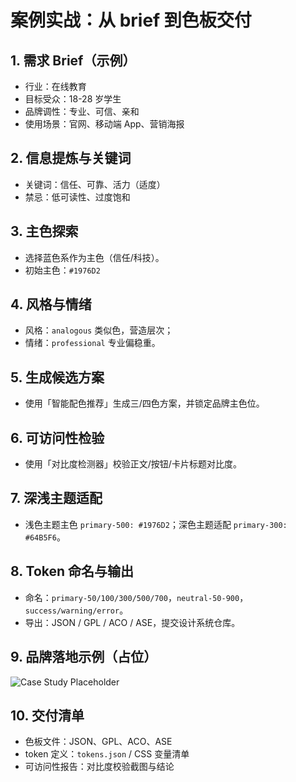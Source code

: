 # 案例实战：从 brief 到色板交付

## 1. 需求 Brief（示例）
- 行业：在线教育
- 目标受众：18-28 岁学生
- 品牌调性：专业、可信、亲和
- 使用场景：官网、移动端 App、营销海报

## 2. 信息提炼与关键词
- 关键词：信任、可靠、活力（适度）
- 禁忌：低可读性、过度饱和

## 3. 主色探索
- 选择蓝色系作为主色（信任/科技）。
- 初始主色：`#1976D2`

<ColorPalette :colors="['#1976D2', '#64B5F6', '#E3F2FD']" />

## 4. 风格与情绪
- 风格：`analogous` 类似色，营造层次；
- 情绪：`professional` 专业偏稳重。

## 5. 生成候选方案
- 使用「智能配色推荐」生成三/四色方案，并锁定品牌主色位。

## 6. 可访问性检验
- 使用「对比度检测器」校验正文/按钮/卡片标题对比度。

## 7. 深浅主题适配
- 浅色主题主色 `primary-500: #1976D2`；深色主题适配 `primary-300: #64B5F6`。

## 8. Token 命名与输出
- 命名：`primary-50/100/300/500/700`，`neutral-50-900`，`success/warning/error`。
- 导出：JSON / GPL / ACO / ASE，提交设计系统仓库。

## 9. 品牌落地示例（占位）

![Case Study Placeholder](/brand-cases/placeholder-case.png)

## 10. 交付清单
- 色板文件：JSON、GPL、ACO、ASE
- token 定义：`tokens.json` / CSS 变量清单
- 可访问性报告：对比度校验截图与结论
